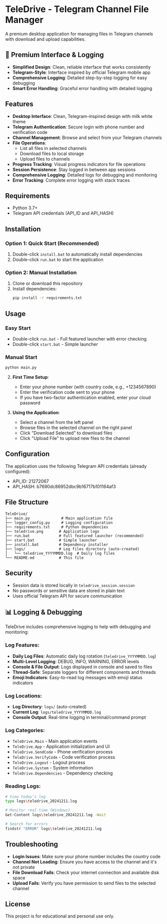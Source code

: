 # TeleDrive - Telegram Channel File Manager

A premium desktop application for managing files in Telegram channels with download and upload capabilities.

## 🎨 **Premium Interface & Logging**
- **Simplified Design**: Clean, reliable interface that works consistently
- **Telegram-Style**: Interface inspired by official Telegram mobile app
- **Comprehensive Logging**: Detailed step-by-step logging for easy debugging
- **Smart Error Handling**: Graceful error handling with detailed logging

## Features

- **Desktop Interface**: Clean, Telegram-inspired design with milk white theme
- **Telegram Authentication**: Secure login with phone number and verification code
- **Channel Management**: Browse and select from your Telegram channels
- **File Operations**: 
  - List all files in selected channels
  - Download files to local storage
  - Upload files to channels
- **Progress Tracking**: Visual progress indicators for file operations
- **Session Persistence**: Stay logged in between app sessions
- **Comprehensive Logging**: Detailed logs for debugging and monitoring
- **Error Tracking**: Complete error logging with stack traces

## Requirements

- Python 3.7+
- Telegram API credentials (API_ID and API_HASH)

## Installation

### Option 1: Quick Start (Recommended)
1. Double-click `install.bat` to automatically install dependencies
2. Double-click `run.bat` to start the application

### Option 2: Manual Installation
1. Clone or download this repository
2. Install dependencies:
   ```bash
   pip install -r requirements.txt
   ```

## Usage

### Easy Start
- Double-click `run.bat` - Full featured launcher with error checking
- Double-click `start.bat` - Simple launcher

### Manual Start
```bash
python main.py
```

2. **First Time Setup**:
   - Enter your phone number (with country code, e.g., +1234567890)
   - Enter the verification code sent to your phone
   - If you have two-factor authentication enabled, enter your cloud password

3. **Using the Application**:
   - Select a channel from the left panel
   - Browse files in the selected channel on the right panel
   - Click "Download Selected" to download files
   - Click "Upload File" to upload new files to the channel

## Configuration

The application uses the following Telegram API credentials (already configured):
- API_ID: 21272067
- API_HASH: b7690dc86952dbc9b16717b101164af3

## File Structure

```
TeleDrive/
├── main.py              # Main application file
├── logger_config.py     # Logging configuration
├── requirements.txt     # Python dependencies
├── teledrive.png       # Application logo
├── run.bat             # Full featured launcher (recommended)
├── start.bat           # Simple launcher
├── install.bat         # Dependency installer
├── logs/               # Log files directory (auto-created)
│   └── teledrive_YYYYMMDD.log  # Daily log files
└── README.md           # This file
```

## Security

- Session data is stored locally in `teledrive_session.session`
- No passwords or sensitive data are stored in plain text
- Uses official Telegram API for secure communication

## 📊 Logging & Debugging

TeleDrive includes comprehensive logging to help with debugging and monitoring:

### **Log Features:**
- **Daily Log Files**: Automatic daily log rotation (`teledrive_YYYYMMDD.log`)
- **Multi-Level Logging**: DEBUG, INFO, WARNING, ERROR levels
- **Console & File Output**: Logs displayed in console and saved to files
- **Thread-Safe**: Separate loggers for different components and threads
- **Emoji Indicators**: Easy-to-read log messages with emoji status indicators

### **Log Locations:**
- **Log Directory**: `logs/` (auto-created)
- **Current Log**: `logs/teledrive_YYYYMMDD.log`
- **Console Output**: Real-time logging in terminal/command prompt

### **Log Categories:**
- `TeleDrive.Main` - Main application events
- `TeleDrive.App` - Application initialization and UI
- `TeleDrive.SendCode` - Phone verification process
- `TeleDrive.VerifyCode` - Code verification process
- `TeleDrive.Logout` - Logout process
- `TeleDrive.System` - System information
- `TeleDrive.Dependencies` - Dependency checking

### **Reading Logs:**
```bash
# View today's log
type logs\teledrive_20241211.log

# Monitor real-time (Windows)
Get-Content logs\teledrive_20241211.log -Wait

# Search for errors
findstr "ERROR" logs\teledrive_20241211.log
```

## Troubleshooting

- **Login Issues**: Make sure your phone number includes the country code
- **Channel Not Loading**: Ensure you have access to the channel and it's not private
- **File Download Fails**: Check your internet connection and available disk space
- **Upload Fails**: Verify you have permission to send files to the selected channel

## License

This project is for educational and personal use only.
